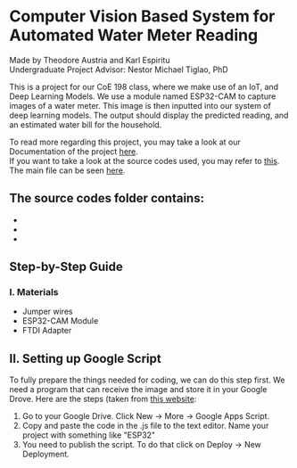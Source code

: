 # Computer Vision Based System for Automated Water Meter Reading  

Made by Theodore Austria and Karl Espiritu  
Undergraduate Project Advisor: Nestor Michael Tiglao, PhD  
  
This is a project for our CoE 198 class, where we make use of an IoT, and Deep Learning Models. We use a module named ESP32-CAM to capture images of a water meter. This image is then inputted into our system of deep learning models. The output should display the predicted reading, and an estimated water bill for the household.  
  
To read more regarding this project, you may take a look at our Documentation of the project [here](https://github.com/espiritukarl/CoE-198/blob/main/Final%20Documentation.pdf).  
If you want to take a look at the source codes used, you may refer to [this](put_source_code_folder). The main file can be seen [here](https://github.com/espiritukarl/CoE-198/blob/main/watermeter_prediction.ipynb).  
  
The source codes folder contains:  
-
-
- 
-

## Step-by-Step Guide

### I. Materials
- Jumper wires  
- ESP32-CAM Module  
- FTDI Adapter  

## II. Setting up Google Script
To fully prepare the things needed for coding, we can do this step first. We need a program that can receive the image and store it in your Google Drove. Here are the steps (taken from [this website](https://www.gsampallo.com/2019/10/13/esp32-cam-subir-fotos-a-google-drive/):  
1. Go to your Google Drive. Click New -> More -> Google Apps Script.
2. Copy and paste the code in the .js file to the text editor. Name your project with something like "ESP32"
3. You need to publish the script. To do that click on Deploy -> New Deployment.
